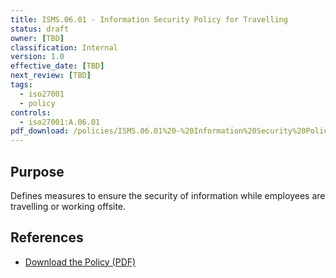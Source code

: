 ```yaml
---
title: ISMS.06.01 - Information Security Policy for Travelling
status: draft
owner: [TBD]
classification: Internal
version: 1.0
effective_date: [TBD]
next_review: [TBD]
tags:
  - iso27001
  - policy
controls:
  - iso27001:A.06.01
pdf_download: /policies/ISMS.06.01%20-%20Information%20Security%20Policy%20for%20Travelling.pdf
---
```


## Purpose
Defines measures to ensure the security of information while employees are travelling or working offsite.

## References
- [Download the Policy (PDF)](/policies/ISMS.06.01%20-%20Information%20Security%20Policy%20for%20Travelling.pdf)
